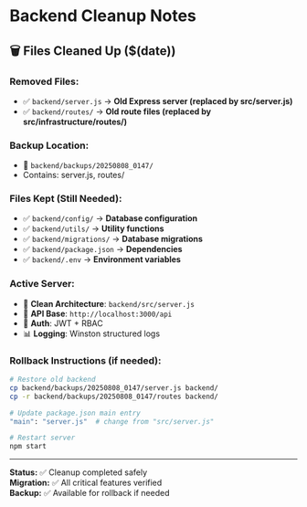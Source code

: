 # Backend Cleanup Notes

## 🗑️ Files Cleaned Up ($(date))

### **Removed Files:**
- ✅ `backend/server.js` → **Old Express server (replaced by src/server.js)**
- ✅ `backend/routes/` → **Old route files (replaced by src/infrastructure/routes/)**

### **Backup Location:**
- 📁 `backend/backups/20250808_0147/`
- Contains: server.js, routes/

### **Files Kept (Still Needed):**
- ✅ `backend/config/` → **Database configuration**
- ✅ `backend/utils/` → **Utility functions** 
- ✅ `backend/migrations/` → **Database migrations**
- ✅ `backend/package.json` → **Dependencies**
- ✅ `backend/.env` → **Environment variables**

### **Active Server:**
- 🚀 **Clean Architecture**: `backend/src/server.js`
- 📡 **API Base**: `http://localhost:3000/api`
- 🔐 **Auth**: JWT + RBAC
- 📊 **Logging**: Winston structured logs

### **Rollback Instructions (if needed):**
```bash
# Restore old backend
cp backend/backups/20250808_0147/server.js backend/
cp -r backend/backups/20250808_0147/routes backend/

# Update package.json main entry
"main": "server.js"  # change from "src/server.js"

# Restart server
npm start
```

---
**Status:** ✅ Cleanup completed safely  
**Migration:** ✅ All critical features verified  
**Backup:** ✅ Available for rollback if needed